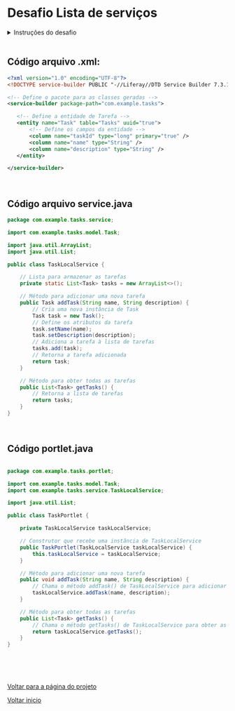# Desafio Lista de serviços

<details>
  <summary>Instruções do desafio</summary>
Para chegar à solução proposta de criação de um serviço local para registrar e listar tarefas no Liferay usando o Service Builder, é importante entender alguns conceitos e classes fundamentais. Aqui está uma lista das principais classes e conceitos que você precisará estudar:

1. **Service Builder**:
    - O Service Builder é uma ferramenta do Liferay que gera automaticamente código Java para criar e gerenciar entidades de dados e serviços relacionados.
    - Ele é configurado através de um arquivo XML chamado `service.xml`, onde você define suas entidades de dados e os serviços associados a elas.
    
    **Exemplo de arquivo `service.xml`**:
    
    ```xml
    <?xml version="1.0" encoding="UTF-8"?>
    <!DOCTYPE service-builder PUBLIC "-//Liferay//DTD Service Builder 7.3.1//EN" "http://www.liferay.com/dtd/liferay-service-builder_7_3_1.dtd">
    
    <service-builder package-path="com.example.tasks">
    
       <!-- Define a entidade de Tarefa -->
       <entity name="Task" table="Tasks" uuid="true">
          <column name="taskId" type="long" primary="true" />
          <column name="name" type="String" />
          <column name="description" type="String" />
       </entity>
    
    </service-builder>
    ```

<br>

2. **Model**:
    - No contexto do Service Builder, o "Model" refere-se às classes Java que representam suas entidades de dados.
    - Essas classes são geradas automaticamente pelo Service Builder com base no `service.xml`.
    
    **Exemplo de classe modelo (Task.java)**:
    
    ```java
    package com.example.tasks.model;
    
    public class Task {
    
       private long taskId;
       private String name;
       private String description;
    
       // Getters e Setters
    }
    ```

<br>

3. **Service**:
    - As classes de serviço são responsáveis por fornecer operações para manipular e interagir com os dados.
    - No exemplo, criamos um serviço local (`TaskLocalService`) para adicionar e obter tarefas.
    
    **Exemplo de classe de serviço (TaskLocalService.java)**:
    
    ```java
    package com.example.tasks.service;
    
    import com.example.tasks.model.Task;
    import java.util.ArrayList;
    import java.util.List;
    
    public class TaskLocalService {
    
       private static List<Task> tasks = new ArrayList<>();
    
       public Task addTask(String name, String description) {
          Task task = new Task();
          task.setName(name);
          task.setDescription(description);
          tasks.add(task);
          return task;
       }
    
       public List<Task> getTasks() {
          return tasks;
       }
    }
    ```
    
<br>

### Além dessas classes específicas do Service Builder, é importante ter um entendimento básico sobre:

- **APIs do Liferay**:
    - Para interagir com o ambiente do Liferay e entender como seus componentes se comunicam entre si.
- **Java Servlets e JSP**:
    - Para desenvolver a lógica de apresentação e interação com o usuário, como é feito no portlet.
- **Java Collections Framework**:
    - Para manipular coleções de dados, como a lista de tarefas em nosso exemplo.

</details>

<br>

## Código arquivo .xml:

 ```xml
<?xml version="1.0" encoding="UTF-8"?>
<!DOCTYPE service-builder PUBLIC "-//Liferay//DTD Service Builder 7.3.1//EN" "http://www.liferay.com/dtd/liferay-service-builder_7_3_1.dtd">

<!-- Define o pacote para as classes geradas -->
<service-builder package-path="com.example.tasks">

    <!-- Define a entidade de Tarefa -->
    <entity name="Task" table="Tasks" uuid="true">
        <!-- Define os campos da entidade -->
        <column name="taskId" type="long" primary="true" />
        <column name="name" type="String" />
        <column name="description" type="String" />
    </entity>

</service-builder>    
```

<br>

## Código arquivo service.java

```java
package com.example.tasks.service;

import com.example.tasks.model.Task;

import java.util.ArrayList;
import java.util.List;

public class TaskLocalService {

    // Lista para armazenar as tarefas
    private static List<Task> tasks = new ArrayList<>();

    // Método para adicionar uma nova tarefa
    public Task addTask(String name, String description) {
        // Cria uma nova instância de Task
        Task task = new Task();
        // Define os atributos da tarefa
        task.setName(name);
        task.setDescription(description);
        // Adiciona a tarefa à lista de tarefas
        tasks.add(task);
        // Retorna a tarefa adicionada
        return task;
    }

    // Método para obter todas as tarefas
    public List<Task> getTasks() {
        // Retorna a lista de tarefas
        return tasks;
    }
}
```

<br>

## Código portlet.java

```java

package com.example.tasks.portlet;

import com.example.tasks.model.Task;
import com.example.tasks.service.TaskLocalService;

import java.util.List;

public class TaskPortlet {

    private TaskLocalService taskLocalService;

    // Construtor que recebe uma instância de TaskLocalService
    public TaskPortlet(TaskLocalService taskLocalService) {
        this.taskLocalService = taskLocalService;
    }

    // Método para adicionar uma nova tarefa
    public void addTask(String name, String description) {
        // Chama o método addTask() de TaskLocalService para adicionar a tarefa
        taskLocalService.addTask(name, description);
    }

    // Método para obter todas as tarefas
    public List<Task> getTasks() {
        // Chama o método getTasks() de TaskLocalService para obter as tarefas
        return taskLocalService.getTasks();
    }
}
```

<br>
<br>
<br>

[Voltar para a página do projeto](/Conteudo_rockets/Desafio1/Desafio1.md) <br>

[Voltar inicio](/README.md)